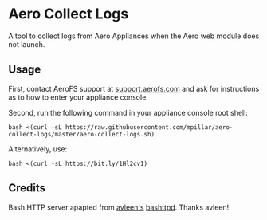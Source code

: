 # Aero Collect Logs

A tool to collect logs from Aero Appliances when the Aero web module does not launch.

## Usage

First, contact AeroFS support at [support.aerofs.com](mailto:support.aerofs.com) and ask for
instructions as to how to enter your appliance console.

Second, run the following command in your appliance console root shell:

    bash <(curl -sL https://raw.githubusercontent.com/mpillar/aero-collect-logs/master/aero-collect-logs.sh)

Alternatively, use:

    bash <(curl -sL https://bit.ly/1Hl2cv1)

## Credits

Bash HTTP server apapted from [avleen's](https://github.com/avleen)
[bashttpd](https://github.com/avleen/bashttpd). Thanks avleen!
